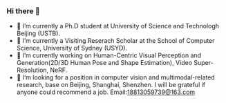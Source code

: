 ### Hi there 👋

- 🔭 I’m currently a Ph.D student at University of Science and Technologh Beijing (USTB).
- 🔭 I’m currently a Visiting Reserach Scholar at the School of Computer Science, University of Sydney (USYD).
- 🔭 I’m currently working on Human-Centric Visual Perception and Generation(2D/3D Human Pose and Shape Estimation), Video Super-Resolution, NeRF.
- 🔭 I‘m looking for a position in computer vision and multimodal-related research, base on Beijing, Shanghai, Shenzhen. I will be grateful if anyone could recommend a job. Email:18813059739@163.com


<!-- ![Zhongwei's GitHub stats](https://github-readme-stats-git-masterrstaa-rickstaa.vercel.app/api?username=qiuzhongwei-USTB&count_private=true&show_icons=true&theme=radical) -->

<!-- ![Zhongwei's GitHub stats](https://github-readme-stats.vercel.app/api?username=qiuzhongwei-USTB&count_private=true&show_icons=true&theme=radical) -->






<!--
**qiuzhongwei-USTB/qiuzhongwei-USTB** is a ✨ _special_ ✨ repository because its `README.md` (this file) appears on your GitHub profile.

Here are some ideas to get you started:

- 🔭 I’m currently working on ...
- 🌱 I’m currently learning ...
- 👯 I’m looking to collaborate on ...
- 🤔 I’m looking for help with ...
- 💬 Ask me about ...
- 📫 How to reach me: ...
- 😄 Pronouns: ...
- ⚡ Fun fact: ...
-->
